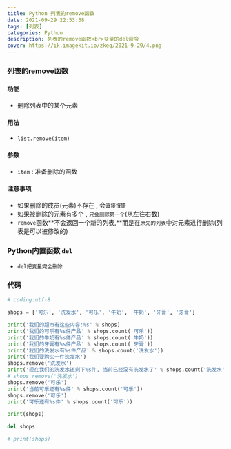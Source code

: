 ```yaml
---
title: Python 列表的remove函数
date: 2021-09-29 22:53:38
tags: [列表]
categories: Python
description: 列表的remove函数<br>变量的del命令
cover: https://ik.imagekit.io/zkeq/2021-9-29/4.png
---
```


### 列表的remove函数

#### 功能

- 删除列表中的某个元素

#### 用法

- `list.remove(item)`

#### 参数

- `item` : 准备删除的函数

#### 注意事项

- 如果删除的成员(元素)不存在 , 会`直接报错`
- 如果被删除的元素有多个 , `只会删除第一个`(从左往右数)
- `remove`函数**不会返回一个新的列表,**而是在`原先的列表`中对元素进行删除(列表是可以被修改的)

### Python内置函数 `del`

- `del把变量完全删除`

### 代码

```python
# coding:utf-8

shops = ['可乐', '洗发水', '可乐', '牛奶', '牛奶', '牙膏', '牙膏']

print('我们的超市有这些内容:%s' % shops)
print('我们的可乐有%s件产品' % shops.count('可乐'))
print('我们的牛奶有%s件产品' % shops.count('牛奶'))
print('我们的牙膏有%s件产品' % shops.count('牙膏'))
print('我们的洗发水有%s件产品' % shops.count('洗发水'))
print('我们要购买一件洗发水')
shops.remove('洗发水')
print('现在我们的洗发水还剩下%s件, 当前已经没有洗发水了' % shops.count('洗发水'))
# shops.remove('洗发水')
shops.remove('可乐')
print('当前可乐还有%s件' % shops.count('可乐'))
shops.remove('可乐')
print('可乐还有%s件' % shops.count('可乐'))

print(shops)

del shops

# print(shops)

```

